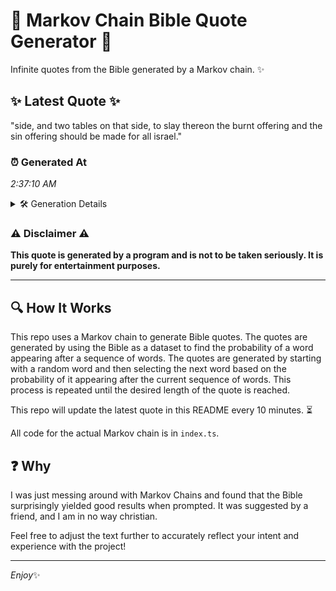 # 📖 Markov Chain Bible Quote Generator 📖

Infinite quotes from the Bible generated by a Markov chain. ✨

## ✨ Latest Quote ✨
"side, and two tables on that side, to slay thereon the burnt offering and the sin offering should be made for all israel."

### ⏰ Generated At
*2:37:10 AM*

<details>
    <summary>🛠️ Generation Details</summary>
    <p>
        <strong>🌱 Seed:</strong> side,<br>
        <strong>🔄 Iterations:</strong> 22<br>
        <strong>📜 Context History:</strong><br>[ side, ]: and<br>[ side,, and ]: two<br>[ side,, and, two ]: tables<br>[ side,, and, two, tables ]: on<br>[ side,, and, two, tables, on ]: that<br>[ side,, and, two, tables, on, that ]: side,<br>[ and, two, tables, on, that, side, ]: to<br>[ two, tables, on, that, side,, to ]: slay<br>[ tables, on, that, side,, to, slay ]: thereon<br>[ on, that, side,, to, slay, thereon ]: the<br>[ that, side,, to, slay, thereon, the ]: burnt<br>[ side,, to, slay, thereon, the, burnt ]: offering<br>[ to, slay, thereon, the, burnt, offering ]: and<br>[ slay, thereon, the, burnt, offering, and ]: the<br>[ thereon, the, burnt, offering, and, the ]: sin<br>[ the, burnt, offering, and, the, sin ]: offering<br>[ burnt, offering, and, the, sin, offering ]: should<br>[ offering, and, the, sin, offering, should ]: be<br>[ and, the, sin, offering, should, be ]: made<br>[ the, sin, offering, should, be, made ]: for<br>[ sin, offering, should, be, made, for ]: all<br>[ offering, should, be, made, for, all ]: israel.<br>
    </p>
</details>

### ⚠️ Disclaimer ⚠️
**This quote is generated by a program and is not to be taken seriously. It is purely for entertainment purposes.**

---

## 🔍 How It Works

This repo uses a Markov chain to generate Bible quotes. The quotes are generated by using the Bible as a dataset to find the probability of a word appearing after a sequence of words. The quotes are generated by starting with a random word and then selecting the next word based on the probability of it appearing after the current sequence of words. This process is repeated until the desired length of the quote is reached.

This repo will update the latest quote in this README every 10 minutes. ⏳

All code for the actual Markov chain is in `index.ts`.

## ❓ Why

I was just messing around with Markov Chains and found that the Bible surprisingly yielded good results when prompted. 
It was suggested by a friend, and I am in no way christian.

Feel free to adjust the text further to accurately reflect your intent and experience with the project!

---

*Enjoy*✨
